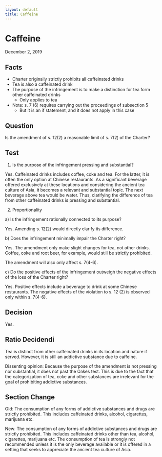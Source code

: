 ```yaml
---
layout: default
title: Caffeine
---
```


# Caffeine
December 2, 2019

## Facts
- Charter originally strictly prohibits all caffeinated drinks
- Tea is also a caffeinated drink
- The purpose of the infringement is to make a distinction for tea form other caffeinated drinks
    - Only applies to tea
- Note: s. 7 (6) requires carrying out the proceedings of subsection 5
    - But it is an if statement, and it does not apply in this case

## Question
Is the amendment of s. 12(2) a reasonable limit of s. 7(2) of the Charter?

## Test
1. Is the purpose of the infringement pressing and substantial?

Yes. Caffeinated drinks includes coffee, coke and tea. For the latter, it is often the only option at Chinese restaurants. As a significant beverage offered exclusively at these locations and considering the ancient tea culture of Asia, it becomes a relevant and substantial topic. The next beverage above tea would be water. Thus, clarifying the difference of tea from other caffeinated drinks is pressing and substantial.

2. Proportionality

a) Is the infringement rationally connected to its purpose?

Yes. Amending s. 12(2) would directly clarify its difference.

b) Does the infringement minimally impair the Charter right?

Yes. The amendment only make slight changes for tea, not other drinks. Coffee, coke and root beer, for example, would still be strictly prohibited.

The amendment will also only affect s. 7(4-6).

c) Do the positive effects of the infringement outweigh the negative effects of the loss of the Charter right?

Yes. Positive effects include a beverage to drink at some Chinese restaurants. The negative effects of the violation to s. 12 (2) is observed only within s. 7(4-6).

## Decision

Yes.

## Ratio Decidendi
Tea is distinct from other caffeinated drinks in its location and nature if served. However, it is still an addictive substance due to caffeine.

Dissenting opinion:
Because the purpose of the amendment is not pressing nor substantial, it does not past the Oakes test. This is due to the fact that the categorization of tea, coke and other substances are irrelevant for the goal of prohibiting addictive substances.

## Section Change
Old: The consumption of any forms of addictive substances and drugs are strictly prohibited. This includes caffeinated drinks, alcohol, cigarettes, marijuana etc.

New: The consumption of any forms of addictive substances and drugs are strictly prohibited. This includes caffeinated drinks other than tea, alcohol, cigarettes, marijuana etc. The consumption of tea is strongly not recommended unless it is the only beverage available or it is offered in a setting that seeks to appreciate the ancient tea culture of Asia.
